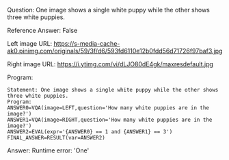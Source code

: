 Question: One image shows a single white puppy while the other shows three white puppies.

Reference Answer: False

Left image URL: https://s-media-cache-ak0.pinimg.com/originals/59/3f/d6/593fd6110e12b0fdd56d71726f97baf3.jpg

Right image URL: https://i.ytimg.com/vi/dLJO80dE4gk/maxresdefault.jpg

Program:

```
Statement: One image shows a single white puppy while the other shows three white puppies.
Program:
ANSWER0=VQA(image=LEFT,question='How many white puppies are in the image?')
ANSWER1=VQA(image=RIGHT,question='How many white puppies are in the image?')
ANSWER2=EVAL(expr='{ANSWER0} == 1 and {ANSWER1} == 3')
FINAL_ANSWER=RESULT(var=ANSWER2)
```
Answer: Runtime error: 'One'

